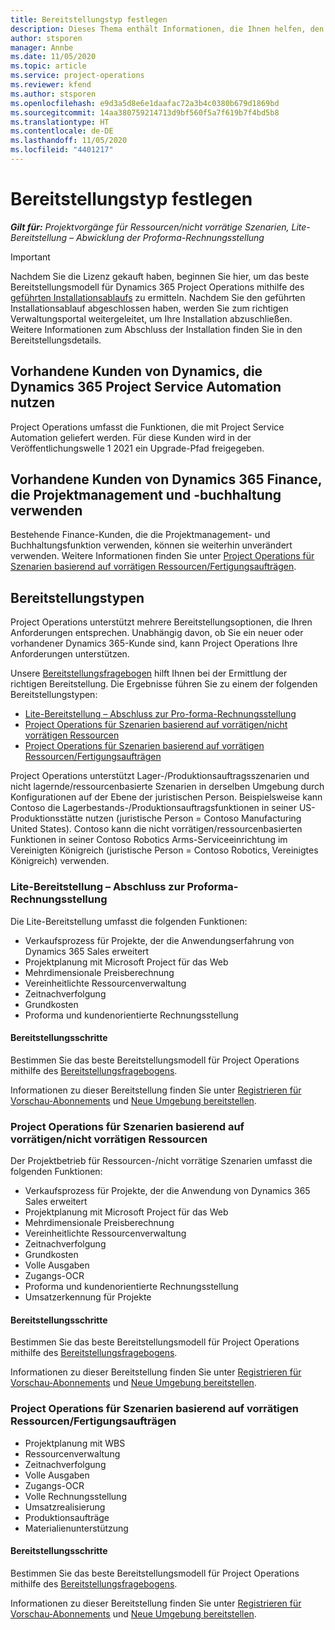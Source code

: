 ```yaml
---
title: Bereitstellungstyp festlegen
description: Dieses Thema enthält Informationen, die Ihnen helfen, den korrekten Bereitstellungstyp von Projekt Operations für Ihr Unternehmen zu bestimmen.
author: stsporen
manager: Annbe
ms.date: 11/05/2020
ms.topic: article
ms.service: project-operations
ms.reviewer: kfend
ms.author: stsporen
ms.openlocfilehash: e9d3a5d8e6e1daafac72a3b4c0380b679d1869bd
ms.sourcegitcommit: 14aa380759214713d9bf560f5a7f619b7f4bd5b8
ms.translationtype: HT
ms.contentlocale: de-DE
ms.lasthandoff: 11/05/2020
ms.locfileid: "4401217"
---
```

# <a name="determine-your-deployment-type"></a>Bereitstellungstyp festlegen

_**Gilt für:** Projektvorgänge für Ressourcen/nicht vorrätige Szenarien, Lite-Bereitstellung – Abwicklung der Proforma-Rechnungsstellung_

> [!IMPORTANT]
> Nachdem Sie die Lizenz gekauft haben, beginnen Sie hier, um das beste Bereitstellungsmodell für Dynamics 365 Project Operations mithilfe des [geführten Installationsablaufs](https://aka.ms/provisionprojectoperations) zu ermitteln.
> Nachdem Sie den geführten Installationsablauf abgeschlossen haben, werden Sie zum richtigen Verwaltungsportal weitergeleitet, um Ihre Installation abzuschließen. Weitere Informationen zum Abschluss der Installation finden Sie in den Bereitstellungsdetails.


## <a name="existing-customers-of-dynamics-using-dynamics-365-project-service-automation"></a>Vorhandene Kunden von Dynamics, die Dynamics 365 Project Service Automation nutzen
Project Operations umfasst die Funktionen, die mit Project Service Automation geliefert werden. Für diese Kunden wird in der Veröffentlichungswelle 1 2021 ein Upgrade-Pfad freigegeben.

## <a name="existing-customers-of-dynamics-365-finance-using-project-management-and-accounting"></a>Vorhandene Kunden von Dynamics 365 Finance, die Projektmanagement und -buchhaltung verwenden 

Bestehende Finance-Kunden, die die Projektmanagement- und Buchhaltungsfunktion verwenden, können sie weiterhin unverändert verwenden. Weitere Informationen finden Sie unter [Project Operations für Szenarien basierend auf vorrätigen Ressourcen/Fertigungsaufträgen](#pma).


## <a name="deployment-types"></a>Bereitstellungstypen
Project Operations unterstützt mehrere Bereitstellungsoptionen, die Ihren Anforderungen entsprechen. Unabhängig davon, ob Sie ein neuer oder vorhandener Dynamics 365-Kunde sind, kann Project Operations Ihre Anforderungen unterstützen.

Unsere [Bereitstellungsfragebogen](https://aka.ms/provisionprojectoperations) hilft Ihnen bei der Ermittlung der richtigen Bereitstellung. Die Ergebnisse führen Sie zu einem der folgenden Bereitstellungstypen:

- [Lite-Bereitstellung – Abschluss zur Pro-forma-Rechnungsstellung](#lite)
- [Project Operations für Szenarien basierend auf vorrätigen/nicht vorrätigen Ressourcen](#integrated)
- [Project Operations für Szenarien basierend auf vorrätigen Ressourcen/Fertigungsaufträgen](#pma)

Project Operations unterstützt Lager-/Produktionsauftragsszenarien und nicht lagernde/ressourcenbasierte Szenarien in derselben Umgebung durch Konfigurationen auf der Ebene der juristischen Person. Beispielsweise kann Contoso die Lagerbestands-/Produktionsauftragsfunktionen in seiner US-Produktionsstätte nutzen (juristische Person = Contoso Manufacturing United States). Contoso kann die nicht vorrätigen/ressourcenbasierten Funktionen in seiner Contoso Robotics Arms-Serviceeinrichtung im Vereinigten Königreich (juristische Person = Contoso Robotics, Vereinigtes Königreich) verwenden.

### <a name="lite-deployment---deal-to-proforma-invoicing"></a><a  name="lite"></a>Lite-Bereitstellung – Abschluss zur Proforma-Rechnungsstellung

Die Lite-Bereitstellung umfasst die folgenden Funktionen:

- Verkaufsprozess für Projekte, der die Anwendungserfahrung von Dynamics 365 Sales erweitert
- Projektplanung mit Microsoft Project für das Web
- Mehrdimensionale Preisberechnung
- Vereinheitlichte Ressourcenverwaltung
- Zeitnachverfolgung
- Grundkosten
- Proforma und kundenorientierte Rechnungsstellung 

#### <a name="deployment-steps"></a>Bereitstellungsschritte
Bestimmen Sie das beste Bereitstellungsmodell für Project Operations mithilfe des [Bereitstellungsfragebogens](https://aka.ms/provisionprojectoperations).

Informationen zu dieser Bereitstellung finden Sie unter [Registrieren für Vorschau-Abonnements](lite-preview-subscription-sign-up.md) und [Neue Umgebung bereitstellen](lite-deployment.md). 


### <a name="project-operations-for-resourcenon-stocked-scenarios"></a><a name="integrated"></a>Project Operations für Szenarien basierend auf vorrätigen/nicht vorrätigen Ressourcen
Der Projektbetrieb für Ressourcen-/nicht vorrätige Szenarien umfasst die folgenden Funktionen:
 
- Verkaufsprozess für Projekte, der die Anwendung von Dynamics 365 Sales erweitert
- Projektplanung mit Microsoft Project für das Web
- Mehrdimensionale Preisberechnung
- Vereinheitlichte Ressourcenverwaltung
- Zeitnachverfolgung
- Grundkosten
- Volle Ausgaben
- Zugangs-OCR
- Proforma und kundenorientierte Rechnungsstellung 
- Umsatzerkennung für Projekte

#### <a name="deployment-steps"></a>Bereitstellungsschritte
Bestimmen Sie das beste Bereitstellungsmodell für Project Operations mithilfe des [Bereitstellungsfragebogens](https://aka.ms/provisionprojectoperations).

Informationen zu dieser Bereitstellung finden Sie unter [Registrieren für Vorschau-Abonnements](resource-sign-up-preview-subscription.md) und [Neue Umgebung bereitstellen](resource-provision-new-environment.md). 


### <a name="project-operations-for-stockedproduction-order-scenarios"></a><a name="pma"></a>Project Operations für Szenarien basierend auf vorrätigen Ressourcen/Fertigungsaufträgen

- Projektplanung mit WBS
- Ressourcenverwaltung
- Zeitnachverfolgung
- Volle Ausgaben
- Zugangs-OCR
- Volle Rechnungsstellung
- Umsatzrealisierung
- Produktionsaufträge
- Materialienunterstützung

#### <a name="deployment-steps"></a>Bereitstellungsschritte
Bestimmen Sie das beste Bereitstellungsmodell für Project Operations mithilfe des [Bereitstellungsfragebogens](https://aka.ms/provisionprojectoperations).

Informationen zu dieser Bereitstellung finden Sie unter [Registrieren für Vorschau-Abonnements](https://docs.microsoft.com/dynamics365/fin-ops-core/dev-itpro/dev-tools/sign-up-preview-subscription?toc=/dynamics365/finance/toc.json) und [Neue Umgebung bereitstellen](https://docs.microsoft.com/dynamics365/fin-ops-core/dev-itpro/deployment/deploy-demo-environment?toc=/dynamics365/finance/toc.json). 

